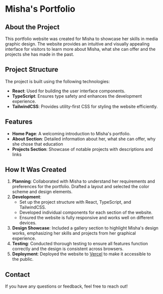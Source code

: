 <div id="header" align="left">
  <h1>
    Misha's Portfolio
  </h1>
</div>

## About the Project

This portfolio website was created for Misha to showcase her skills in media graphic design. The website provides an intuitive and visually appealing interface for visitors to learn more about Misha, what she can offer and the projects she has made in the past.

## Project Structure

The project is built using the following technologies:
- **React**: Used for building the user interface components.
- **TypeScript**: Ensures type safety and enhances the development experience.
- **TailwindCSS**: Provides utility-first CSS for styling the website efficiently.

## Features

- **Home Page**: A welcoming introduction to Misha's portfolio.
- **About Section**: Detailed information about her, what she can offer, why she chose that education
- **Projects Section**: Showcase of notable projects with descriptions and links

## How It Was Created

1. **Planning**: Collaborated with Misha to understand her requirements and preferences for the portfolio. Drafted a layout and selected the color scheme and design elements.
2. **Development**: 
   - Set up the project structure with React, TypeScript, and TailwindCSS.
   - Developed individual components for each section of the website.
   - Ensured the website is fully responsive and works well on different devices.
3. **Design Showcase**: Included a gallery section to highlight Misha's design works, emphasizing her skills and projects from her graphical experience.
4. **Testing**: Conducted thorough testing to ensure all features function correctly and the design is consistent across browsers.
5. **Deployment**: Deployed the website to [Vercel](https://misha-portfolio.vercel.app) to make it accessible to the public.

## Contact

If you have any questions or feedback, feel free to reach out!
